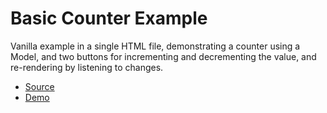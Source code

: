 # Basic Counter Example

Vanilla example in a single HTML file, demonstrating a counter using a Model, and two buttons for incrementing and decrementing the value, and re-rendering by listening to changes.

* [Source](https://github.com/fahad19/tydel/tree/master/examples/counter)
* [Demo](https://fahad19.github.io/tydel-demos/counter)
